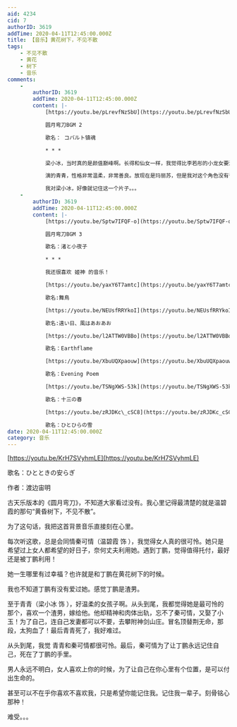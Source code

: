 ```yaml
---
aid: 4234
cid: 7
authorID: 3619
addTime: 2020-04-11T12:45:00.000Z
title: 【音乐】黄花树下，不见不散
tags:
    - 不见不散
    - 黄花
    - 树下
    - 音乐
comments:
    -
        authorID: 3619
        addTime: 2020-04-11T12:45:00.000Z
        content: |-
            [https://youtu.be/pLrevfNzSbU](https://youtu.be/pLrevfNzSbU)

            圆月弯刀BGM 2

            歌名： コバルト镇魂

            * * *

            梁小冰，当时真的是颜值巅峰啊。长得和仙女一样，我觉得比李若彤的小龙女要漂亮。

            演的青青，性格非常温柔，非常善良。放现在是玛丽苏，但是我对这个角色没有讨厌，只是怜惜，同情！

            我对梁小冰，好像就记住这一个片子。。。
    -
        authorID: 3619
        addTime: 2020-04-11T12:45:00.000Z
        content: |-
            [https://youtu.be/Sptw7IFQF-o](https://youtu.be/Sptw7IFQF-o)

            圆月弯刀BGM 3

            歌名：渚と小夜子

            * * *

            我还很喜欢 姬神 的音乐！

            [https://youtu.be/yaxY6T7amtc](https://youtu.be/yaxY6T7amtc)

            歌名:舞鳥

            [https://youtu.be/NEUsfRRYkoI](https://youtu.be/NEUsfRRYkoI)

            歌名:遠い日、風はあおあお

            [https://youtu.be/l2ATTW0VBBo](https://youtu.be/l2ATTW0VBBo)

            歌名：Earthflame

            [https://youtu.be/XbuUQXpaouw](https://youtu.be/XbuUQXpaouw)

            歌名：Evening Poem

            [https://youtu.be/TSNgXWS-53k](https://youtu.be/TSNgXWS-53k)

            歌名：十三の春

            [https://youtu.be/zRJDKc\_cSC8](https://youtu.be/zRJDKc_cSC8)

            歌名：ひとひらの雪
date: 2020-04-11T12:45:00.000Z
category: 音乐
---
```


[https://youtu.be/KrH7SVyhmLE](https://youtu.be/KrH7SVyhmLE)

歌名：ひとときの安らぎ

作者：渡边宙明

古天乐版本的《圆月弯刀》，不知道大家看过没有。我心里记得最清楚的就是温碧霞的那句“黄昏树下，不见不散”。

为了这句话，我把这首背景音乐直接刻在心里。

每次听这歌，总是会同情秦可情（温碧霞 饰 ），我觉得女人真的很可怜。她只是希望过上女人都希望的好日子，奈何丈夫利用她。遇到丁鹏，觉得值得托付，最好还是被丁鹏利用！

她一生哪里有过幸福？也许就是和丁鹏在黄花树下的时候。

我也不知道丁鹏有没有爱过她。感觉丁鹏是渣男。

至于青青（梁小冰 饰 ），好温柔的女孩子啊。从头到尾，我都觉得她是最可怜的那个，喜欢一个渣男，嫁给他。他却精神和肉体出轨，忘不了秦可情，又娶了小玉！为了自己，连自己发妻都可以不要，去攀附神剑山庄。冒名顶替荆无命，那段，太狗血了！最后青青死了，我好难过。

从头到尾，我觉 青青和秦可情都很可怜。最后，秦可情为了让丁鹏永远记住自己，死在了丁鹏的手里。

男人永远不明白，女人喜欢上你的时候，为了让自己在你心里有个位置，是可以付出生命的。

甚至可以不在乎你喜欢不喜欢我，只是希望你能记住我。记住我一辈子。刻骨铭心那种！

难受。。。
